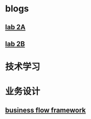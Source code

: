 # blogs

## [lab 2A](_posts/2024-07-16-lab-2A.md)
## [lab 2B](_posts/2024-07-17-lab-2B.md)
# 技术学习

# 业务设计
## [business flow framework](_posts/2024-07-15-biz-framework-design.md)